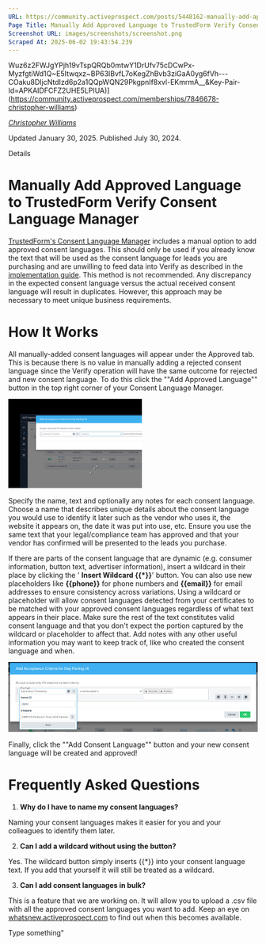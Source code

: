 ```yaml
---
URL: https://community.activeprospect.com/posts/5448162-manually-add-approved-language-to-trustedform-verify-consent-language-manager
Page Title: Manually Add Approved Language to TrustedForm Verify Consent Language Manager
Screenshot URL: images/screenshots/screenshot.png
Scraped At: 2025-06-02 19:43:54.239
---
```

Wuz6z2FWJgYPjh19vTspQRQb0mtwY1DrUfv75cDCwPx-MyzfgtiWd1Q~E5Itwqxz~BP63IBvfL7oKegZhBvb3ziGaA0yg6fVh---COaku8DIjcNtdIzd6p2a1QQpWQN29PkgpnIf8xvl-EKmrmA__&Key-Pair-Id=APKAIDFCFZ2UHE5LPIUA)](https://community.activeprospect.com/memberships/7846678-christopher-williams)

[_Christopher Williams_](https://community.activeprospect.com/memberships/7846678-christopher-williams)

Updated January 30, 2025. Published July 30, 2024.

Details

# Manually Add Approved Language to TrustedForm Verify Consent Language Manager

[TrustedForm's Consent Language Manager](https://community.activeprospect.com/posts/5474006-trustedform-consent-language-manager) includes a manual option to add approved consent languages. This should only be used if you already know the text that will be used as the consent language for leads you are purchasing and are unwilling to feed data into Verify as described in the [implementation guide](https://community.activeprospect.com/posts/5253900-trustedform-verify-implementation-guide). This method is not recommended. Any discrepancy in the expected consent language versus the actual received consent language will result in duplicates. However, this approach may be necessary to meet unique business requirements.

# How It Works

All manually-added consent languages will appear under the Approved tab. This is because there is no value in manually adding a rejected consent language since the Verify operation will have the same outcome for rejected and new consent language. To do this click the ""Add Approved Language"" button in the top right corner of your Consent Language Manager.

![](images/image-1.png)

Specify the name, text and optionally any notes for each consent language. Choose a name that describes unique details about the consent language you would use to identify it later such as the vendor who uses it, the website it appears on, the date it was put into use, etc. Ensure you use the same text that your legal/compliance team has approved and that your vendor has confirmed will be presented to the leads you purchase.

If there are parts of the consent language that are dynamic (e.g. consumer information, button text, advertiser information), insert a wildcard in their place by clicking the ' **Insert Wildcard {{\*}}**' button. You can also use new placeholders like **{{phone}}** for phone numbers and **{{email}}** for email addresses to ensure consistency across variations. Using a wildcard or placeholder will allow consent languages detected from your certificates to be matched with your approved consent languages regardless of what text appears in their place. Make sure the rest of the text constitutes valid consent language and that you don't expect the portion captured by the wildcard or placeholder to affect that. Add notes with any other useful information you may want to keep track of, like who created the consent language and when.

![](images/image-2.png)

Finally, click the ""Add Consent Language"" button and your new consent language will be created and approved!

# Frequently Asked Questions

1. **Why do I have to name my consent languages?**

Naming your consent languages makes it easier for you and your colleagues to identify them later.

2. **Can I add a wildcard without using the button?**

Yes. The wildcard button simply inserts {{\*}} into your consent language text. If you add that yourself it will still be treated as a wildcard.

3. **Can I add consent languages in bulk?**

This is a feature that we are working on. It will allow you to upload a .csv file with all the approved consent languages you want to add. Keep an eye on [whatsnew.activeprospect.com](https://whatsnew.activeprospect.com/) to find out when this becomes available.


Type something"
